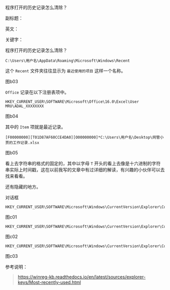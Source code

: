 程序打开的历史记录怎么清除？

副标题：

英文：

关键字：



程序打开的历史记录怎么清除？







```
C:\Users\用户名\AppData\Roaming\Microsoft\Windows\Recent
```

这个 `Recent` 文件夹往往显示为 `最近使用的项目` 这样一个名称。

图b03







`Office` 记录在以下注册表项中。

```
HKEY_CURRENT_USER\SOFTWARE\Microsoft\Office\16.0\Excel\User MRU\ADAL_XXXXXXXX
```

图b04



其中的 `Item` 项就是最近记录。

```
[F00000000][T01D87AF60CCE4DA0][O00000000]*C:\Users\用户名\Desktop\网管小贾的工作记录.xlsx
```

图b05



看上去字符串的格式的固定的，其中以字母 `T` 开头的看上去像是十六进制的字符串实际上时间戳，这在以前我写的文章中有过详细的解读，有兴趣的小伙伴可以去找来看看。







还有隐藏的地方。

对话框





```
HKEY_CURRENT_USER\SOFTWARE\Microsoft\Windows\CurrentVersion\Explorer\ComDlg32\OpenSavePidlMRU\JPG
```

图c01



```
HKEY_CURRENT_USER\SOFTWARE\Microsoft\Windows\CurrentVersion\Explorer\ComDlg32\OpenSavePidlMRU\xlsx
```

图c02



```
HKEY_CURRENT_USER\SOFTWARE\Microsoft\Windows\CurrentVersion\Explorer\ComDlg32\LastVisitedPidlMRU
```

图c03







参考说明：

> https://winreg-kb.readthedocs.io/en/latest/sources/explorer-keys/Most-recently-used.html

